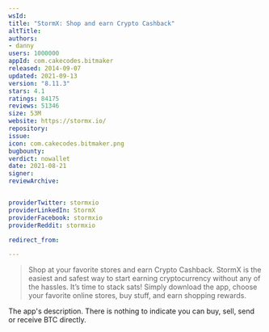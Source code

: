 ```yaml
---
wsId: 
title: "StormX: Shop and earn Crypto Cashback"
altTitle: 
authors:
- danny
users: 1000000
appId: com.cakecodes.bitmaker
released: 2014-09-07
updated: 2021-09-13
version: "8.11.3"
stars: 4.1
ratings: 84175
reviews: 51346
size: 53M
website: https://stormx.io/
repository: 
issue: 
icon: com.cakecodes.bitmaker.png
bugbounty: 
verdict: nowallet
date: 2021-08-21
signer: 
reviewArchive:


providerTwitter: stormxio
providerLinkedIn: StormX
providerFacebook: stormxio
providerReddit: stormxio

redirect_from:

---
```



> Shop at your favorite stores and earn Crypto Cashback. StormX is the easiest and safest way to start earning cryptocurrency without any of the hassles. It’s time to stack sats!
Simply download the app, choose your favorite online stores, buy stuff, and earn shopping rewards.

The app's description. There is nothing to indicate you can buy, sell, send or receive BTC directly.


